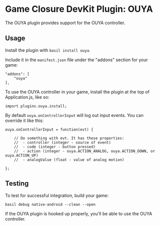 # Game Closure DevKit Plugin: OUYA

The OUYA plugin provides support for the OUYA controller.

## Usage

Install the plugin with `basil install ouya`.

Include it in the `manifest.json` file under the "addons" section for your game:

~~~
"addons": [
	"ouya"
],
~~~

To use the OUYA controller in your game, install the plugin at the top of Application.js, like so:

~~~
import plugins.ouya.install;
~~~

By default `ouya.onControllerInput` will log out input events. You can override it like this:

~~~
ouya.onControllerInput = function(evt) {
	
	// Do something with evt. It has these properties:
	//  - controller (integer - source of event)
	//  - code (integer - button pressed)
	//  - action (integer - ouya.ACTION_ANALOG, ouya.ACTION_DOWN, or ouya.ACTION_UP)
	//  - analogValue (float - value of analog motion)
	
};
~~~

## Testing

To test for successful integration, build your game:

~~~
basil debug native-android --clean --open
~~~

If the OUYA plugin is hooked up properly, you'll be able to use the OUYA controller.